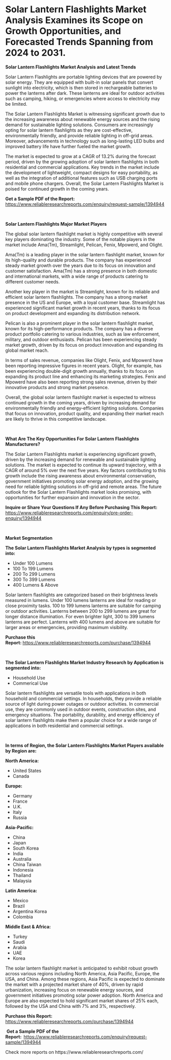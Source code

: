 <p><h1>Solar Lantern Flashlights Market Analysis Examines its Scope on Growth Opportunities, and Forecasted Trends Spanning from 2024 to 2031.</h1></p><p><strong>Solar Lantern Flashlights Market Analysis and Latest Trends</strong></p>
<p><p>Solar Lantern Flashlights are portable lighting devices that are powered by solar energy. They are equipped with built-in solar panels that convert sunlight into electricity, which is then stored in rechargeable batteries to power the lanterns after dark. These lanterns are ideal for outdoor activities such as camping, hiking, or emergencies where access to electricity may be limited.</p><p>The Solar Lantern Flashlights Market is witnessing significant growth due to the increasing awareness about renewable energy sources and the rising demand for sustainable lighting solutions. Consumers are increasingly opting for solar lantern flashlights as they are cost-effective, environmentally friendly, and provide reliable lighting in off-grid areas. Moreover, advancements in technology such as long-lasting LED bulbs and improved battery life have further fueled the market growth.</p><p>The market is expected to grow at a CAGR of 13.2% during the forecast period, driven by the growing adoption of solar lantern flashlights in both residential and commercial applications. Key trends in the market include the development of lightweight, compact designs for easy portability, as well as the integration of additional features such as USB charging ports and mobile phone chargers. Overall, the Solar Lantern Flashlights Market is poised for continued growth in the coming years.</p></p>
<p><strong>Get a Sample PDF of the Report:&nbsp;</strong> <a href="https://www.reliableresearchreports.com/enquiry/request-sample/1394944">https://www.reliableresearchreports.com/enquiry/request-sample/1394944</a></p>
<p>&nbsp;</p>
<p><strong>Solar Lantern Flashlights Major Market Players</strong></p>
<p><p>The global solar lantern flashlight market is highly competitive with several key players dominating the industry. Some of the notable players in the market include Ama(Tm), Streamlight, Pelican, Fenix, Mpowerd, and Olight.</p><p>Ama(Tm) is a leading player in the solar lantern flashlight market, known for its high-quality and durable products. The company has experienced steady market growth over the years due to its focus on innovation and customer satisfaction. Ama(Tm) has a strong presence in both domestic and international markets, with a wide range of products catering to different customer needs.</p><p>Another key player in the market is Streamlight, known for its reliable and efficient solar lantern flashlights. The company has a strong market presence in the US and Europe, with a loyal customer base. Streamlight has experienced significant market growth in recent years, thanks to its focus on product development and expanding its distribution network.</p><p>Pelican is also a prominent player in the solar lantern flashlight market, known for its high-performance products. The company has a diverse product portfolio catering to various industries, such as law enforcement, military, and outdoor enthusiasts. Pelican has been experiencing steady market growth, driven by its focus on product innovation and expanding its global market reach.</p><p>In terms of sales revenue, companies like Olight, Fenix, and Mpowerd have been reporting impressive figures in recent years. Olight, for example, has been experiencing double-digit growth annually, thanks to its focus on expanding its product line and enhancing its marketing strategies. Fenix and Mpowerd have also been reporting strong sales revenue, driven by their innovative products and strong market presence.</p><p>Overall, the global solar lantern flashlight market is expected to witness continued growth in the coming years, driven by increasing demand for environmentally friendly and energy-efficient lighting solutions. Companies that focus on innovation, product quality, and expanding their market reach are likely to thrive in this competitive landscape.</p></p>
<p>&nbsp;</p>
<p><strong>What Are The Key Opportunities For Solar Lantern Flashlights Manufacturers?</strong></p>
<p><p>The Solar Lantern Flashlights market is experiencing significant growth, driven by the increasing demand for renewable and sustainable lighting solutions. The market is expected to continue its upward trajectory, with a CAGR of around 5% over the next five years. Key factors contributing to this growth include the rising awareness about environmental conservation, government initiatives promoting solar energy adoption, and the growing need for reliable lighting solutions in off-grid and remote areas. The future outlook for the Solar Lantern Flashlights market looks promising, with opportunities for further expansion and innovation in the sector.</p></p>
<p><strong>Inquire or Share Your Questions If Any Before Purchasing This Report:</strong> <a href="https://www.reliableresearchreports.com/enquiry/pre-order-enquiry/1394944">https://www.reliableresearchreports.com/enquiry/pre-order-enquiry/1394944</a></p>
<p>&nbsp;</p>
<p><strong>Market Segmentation</strong></p>
<p><strong>The Solar Lantern Flashlights Market Analysis by types is segmented into:</strong></p>
<p><ul><li>Under 100 Lumens</li><li>100 To 199 Lumens</li><li>200 To 299 Lumens</li><li>300 To 399 Lumens</li><li>400 Lumens & Above</li></ul></p>
<p><p>Solar lantern flashlights are categorized based on their brightness levels measured in lumens. Under 100 lumens lanterns are ideal for reading or close proximity tasks. 100 to 199 lumens lanterns are suitable for camping or outdoor activities. Lanterns between 200 to 299 lumens are great for longer distance illumination. For even brighter light, 300 to 399 lumens lanterns are perfect. Lanterns with 400 lumens and above are suitable for larger areas or emergencies, providing maximum visibility.</p></p>
<p><strong>Purchase this Report:&nbsp;</strong><a href="https://www.reliableresearchreports.com/purchase/1394944">https://www.reliableresearchreports.com/purchase/1394944</a></p>
<p>&nbsp;</p>
<p><strong>The Solar Lantern Flashlights Market Industry Research by Application is segmented into:</strong></p>
<p><ul><li>Household Use</li><li>Commerical Use</li></ul></p>
<p><p>Solar lantern flashlights are versatile tools with applications in both household and commercial settings. In households, they provide a reliable source of light during power outages or outdoor activities. In commercial use, they are commonly used in outdoor events, construction sites, and emergency situations. The portability, durability, and energy efficiency of solar lantern flashlights make them a popular choice for a wide range of applications in both residential and commercial settings.</p></p>
<p>&nbsp;</p>
<p><strong>In terms of Region, the Solar Lantern Flashlights Market Players available by Region are:</strong></p>
<p>
    <p> <strong> North America: </strong>
        <ul>
            <li>United States</li>
            <li>Canada</li>
        </ul>
        </p> 
    <p> <strong> Europe: </strong>
        <ul>
            <li>Germany</li>
            <li>France</li>
            <li>U.K.</li>
            <li>Italy</li>
            <li>Russia</li>
        </ul>
        </p> 
    <p> <strong> Asia-Pacific: </strong>
        <ul>
            <li>China</li>
            <li>Japan</li>
            <li>South Korea</li>
            <li>India</li>
            <li>Australia</li>
            <li>China Taiwan</li>
            <li>Indonesia</li>
            <li>Thailand</li>
            <li>Malaysia</li>
        </ul>
        </p> 
    <p> <strong> Latin America: </strong>
        <ul>
            <li>Mexico</li>
            <li>Brazil</li>
            <li>Argentina Korea</li>
            <li>Colombia</li>
        </ul>
        </p> 
    <p> <strong> Middle East & Africa: </strong>
        <ul>
            <li>Turkey</li>
            <li>Saudi</li>
            <li>Arabia</li>
            <li>UAE</li>
            <li>Korea</li>
        </ul>
    </p>
    </p>
<p><p>The solar lantern flashlight market is anticipated to exhibit robust growth across various regions including North America, Asia Pacific, Europe, the USA, and China. Among these regions, Asia Pacific is expected to dominate the market with a projected market share of 40%, driven by rapid urbanization, increasing focus on renewable energy sources, and government initiatives promoting solar power adoption. North America and Europe are also expected to hold significant market shares of 25% each, followed by the USA and China with 7% and 3%, respectively.</p></p>
<p><strong>Purchase this Report: </strong><a href="https://www.reliableresearchreports.com/purchase/1394944">https://www.reliableresearchreports.com/purchase/1394944</a></p>
<p>&nbsp;<strong>Get a Sample PDF of the Report:&nbsp;&nbsp;</strong><a href="https://www.reliableresearchreports.com/enquiry/request-sample/1394944">https://www.reliableresearchreports.com/enquiry/request-sample/1394944</a></p>
<p><strong></strong></p>
<p>Check more reports on https://www.reliableresearchreports.com/</p>